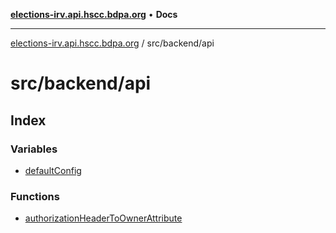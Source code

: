 [**elections-irv.api.hscc.bdpa.org**](../../../README.md) • **Docs**

***

[elections-irv.api.hscc.bdpa.org](../../../README.md) / src/backend/api

# src/backend/api

## Index

### Variables

- [defaultConfig](variables/defaultConfig.md)

### Functions

- [authorizationHeaderToOwnerAttribute](functions/authorizationHeaderToOwnerAttribute.md)
